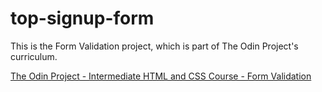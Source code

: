 # top-signup-form

This is the Form Validation project, which is part of The Odin Project's curriculum.

[The Odin Project - Intermediate HTML and CSS Course - Form Validation](https://www.theodinproject.com/lessons/node-path-intermediate-html-and-css-form-validation)
